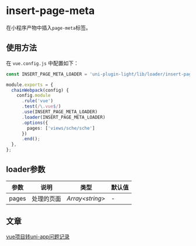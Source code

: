 # insert-page-meta

在小程序产物中插入`page-meta`标签。


## 使用方法

在 `vue.config.js` 中配置如下：

```ts
const INSERT_PAGE_META_LOADER = 'uni-plugin-light/lib/loader/insert-page-meta';

module.exports = {
  chainWebpack(config) {
    config.module
      .rule('vue')
      .test(/\.vue$/)
      .use(INSERT_PAGE_META_LOADER)
      .loader(INSERT_PAGE_META_LOADER)
      .options({
        pages: ['views/sche/sche']
      })
      .end();
  },
};
```

## loader参数

| 参数  | 说明       | 类型              | 默认值 |
| ----- | ---------- | ----------------- | ------ |
| pages | 处理的页面 | _Array\<string\>_ | -      |



## 文章

[vue项目转uni-app问题记录](https://juejin.cn/post/7130155200798539783)

